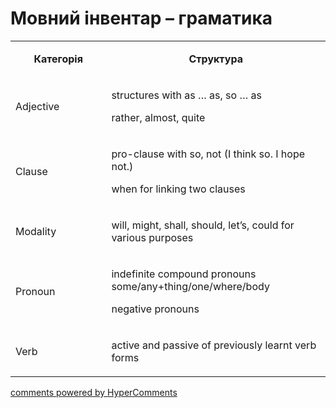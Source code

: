 <div id="hypercomments_widget" class="js-hypercomments-widget invisible"></div>

# Мовний інвентар – граматика

<table>
<tbody>
<tr>
<td style="text-align: center;" width="217">
<p><strong>Категорія</strong></p>
</td>
<td style="text-align: center;" width="444">
<p><strong>Структура</strong></p>
</td>
</tr>
<tr>
<td width="217">
<p>Adjective</p>
</td>
<td width="444">
<p>structures with as &hellip; as, so &hellip; as</p>
<p>rather, almost, quite</p>
</td>
</tr>
<tr>
<td width="217">
<p>Clause</p>
</td>
<td width="444">
<p>pro-clause with so, not (I think so. I hope not.)</p>
<p>when for linking two clauses</p>
</td>
</tr>
<tr>
<td width="217">
<p>Modality</p>
</td>
<td width="444">
<p>will, might, shall, should, let&rsquo;s, could for various purposes</p>
</td>
</tr>
<tr>
<td width="217">
<p>Pronoun</p>
</td>
<td width="444">
<p>indefinite compound pronouns some/any+thing/one/where/body</p>
<p>negative pronouns</p>
</td>
</tr>
<tr>
<td width="217">
<p>Verb</p>
</td>
<td width="444">
<p>active and passive of previously learnt verb forms</p>
</td>
</tr>
</tbody>
</table>

<div class="js-hypercomments-container">
    <a href="http://hypercomments.com" class="hc-link" title="comments widget">comments powered by HyperComments</a>
</div>